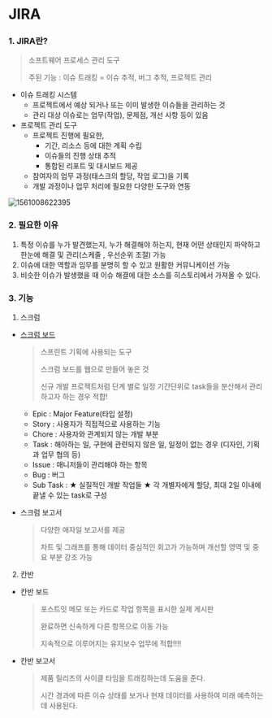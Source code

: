 # JIRA



### 1. JIRA란?

> 소프트웨어 프로세스 관리 도구
>
> 주된 기능 : 이슈 트래킹 = 이슈 추적, 버그 추적, 프로젝트 관리

- 이슈 트래킹 시스템
  - 프로젝트에서 예상 되거나 또는 이미 발생한 이슈들을 관리하는 것
  - 관리 대상 이슈로는 업무(작업), 문제점, 개선 사항 등이 있음
- 프로젝트 관리 도구
  - 프로젝트 진행에 필요한,
    - 기간, 리소스 등에 대한 계획 수립
    - 이슈들의 진행 상태 추적
    - 통합된 리포트 및 대시보드 제공
  - 참여자의 업무 과정(태스크의 할당, 작업 로그)을 기록
  - 개발 과정이나 업무 처리에 필요한 다양한 도구와 연동

![1561008622395](image/1561008622395.png)



### 2. 필요한 이유

1. 특정 이슈를 누가 발견했는지, 누가 해결해야 하는지, 현재 어떤 상태인지 파악하고 한눈에 해결 및 관리(스케줄 , 우선순위 조절) 가능
2. 이슈에 대한 역할과 임무를 분명히 할 수 있고 원활한 커뮤니케이션 가능
3. 비슷한 이슈가 발생했을 때 이슈 해결에 대한 소스를 히스토리에서 가져올 수 있다.



### 3. 기능

1. 스크럼

- [스크럼 보드](<https://bcho.tistory.com/826>)

  > 스프린트 기획에 사용되는 도구
  >
  > 스크럼 보드를 웹으로 만들어 놓은 것
  >
  > 신규 개발 프로젝트처럼 단계 별로 일정 기간단위로 task들을 분산해서 관리하고자 하는 경우 적합!

  - Epic : Major Feature(타입 설정)
  - Story : 사용자가 직접적으로 사용하는 기능
  - Chore : 사용자와 관계되지 않는 개발 부분
  - Task : 해아하는 일, 구현에 관련되지 않은 일, 일정이 없는 경우 (디자인, 기획과 업무 협의 등)
  - Issue : 매니저들이 관리해야 하는 항목
  - Bug : 버그
  - Sub Task : ★ 실질적인 개발 작업들 ★ 각 개별자에게 할당, 최대 2일 이내에 끝낼 수 있는 task로 구성

- 스크럼 보고서

  > 다양한 애자일 보고서를 제공
  >
  > 차트 및 그래프를 통해 데이터 중심적인 회고가 가능하며 개선할 영역 및 중요 부분 강조 가능

  

2. 칸반

- 칸반 보드

  > 포스트잇 메모 또는 카드로 작업 항목을 표시한 실제 게시판
  >
  > 완료하면 신속하게 다른 항목으로 이동 가능
  >
  > 지속적으로 이루어지는 유지보수 업무에 적합!!!!

- 칸반 보고서

  > 제품 릴리즈의 사이클 타임을 트래킹하는데 도움을 준다.
  >
  > 시간 경과에 따른 이슈 상태를 보거나 현재 데이터를 사용하여 미래 예측하는데 사용된다.